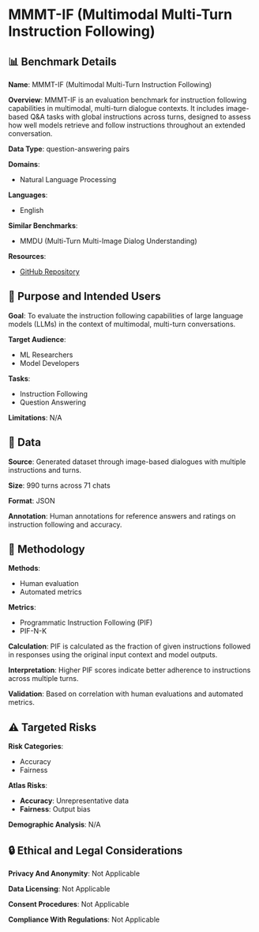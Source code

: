 # MMMT-IF (Multimodal Multi-Turn Instruction Following)

## 📊 Benchmark Details

**Name**: MMMT-IF (Multimodal Multi-Turn Instruction Following)

**Overview**: MMMT-IF is an evaluation benchmark for instruction following capabilities in multimodal, multi-turn dialogue contexts. It includes image-based Q&A tasks with global instructions across turns, designed to assess how well models retrieve and follow instructions throughout an extended conversation.

**Data Type**: question-answering pairs

**Domains**:
- Natural Language Processing

**Languages**:
- English

**Similar Benchmarks**:
- MMDU (Multi-Turn Multi-Image Dialog Understanding)

**Resources**:
- [GitHub Repository](https://github.com/username/repo)

## 🎯 Purpose and Intended Users

**Goal**: To evaluate the instruction following capabilities of large language models (LLMs) in the context of multimodal, multi-turn conversations.

**Target Audience**:
- ML Researchers
- Model Developers

**Tasks**:
- Instruction Following
- Question Answering

**Limitations**: N/A

## 💾 Data

**Source**: Generated dataset through image-based dialogues with multiple instructions and turns.

**Size**: 990 turns across 71 chats

**Format**: JSON

**Annotation**: Human annotations for reference answers and ratings on instruction following and accuracy.

## 🔬 Methodology

**Methods**:
- Human evaluation
- Automated metrics

**Metrics**:
- Programmatic Instruction Following (PIF)
- PIF-N-K

**Calculation**: PIF is calculated as the fraction of given instructions followed in responses using the original input context and model outputs.

**Interpretation**: Higher PIF scores indicate better adherence to instructions across multiple turns.

**Validation**: Based on correlation with human evaluations and automated metrics.

## ⚠️ Targeted Risks

**Risk Categories**:
- Accuracy
- Fairness

**Atlas Risks**:
- **Accuracy**: Unrepresentative data
- **Fairness**: Output bias

**Demographic Analysis**: N/A

## 🔒 Ethical and Legal Considerations

**Privacy And Anonymity**: Not Applicable

**Data Licensing**: Not Applicable

**Consent Procedures**: Not Applicable

**Compliance With Regulations**: Not Applicable
